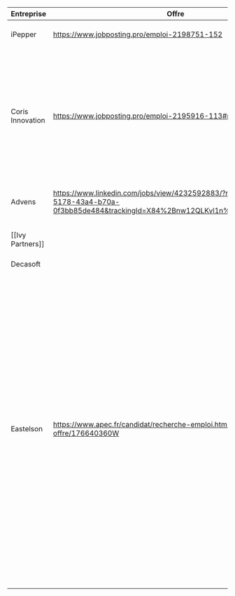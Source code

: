 
| **Entreprise**   | **Offre**                                                                                                                             | **Poste**                         | Lieu       | Stack                                                                                                                                                                                                                                                                                                                                                                                                                                         | CV  | LM  | Candidature | Entretien | Reponses |
| ---------------- | ------------------------------------------------------------------------------------------------------------------------------------- | --------------------------------- | ---------- | --------------------------------------------------------------------------------------------------------------------------------------------------------------------------------------------------------------------------------------------------------------------------------------------------------------------------------------------------------------------------------------------------------------------------------------------- | --- | --- | ----------- | --------- | -------- |
| iPepper          | https://www.jobposting.pro/emploi-2198751-152                                                                                         | Jeune Développeur Diplômé         | Valbonne   |                                                                                                                                                                                                                                                                                                                                                                                                                                               |     |     | Fait        |           |          |
| Coris Innovation | https://www.jobposting.pro/emploi-2195916-113#postuler                                                                                | Développeur Logiciel              | Annecy     | - Developpement embarque temp reel<br>- C, Python, C++<br>- Git<br>- STM32, EFR32<br>- test unitaire,  integrations et validation<br>- OS temps reel (µC-OS-II)<br>- Jenkins<br>                                                                                                                                                                                                                                                              |     |     | Fait        |           |          |
| Advens           | https://www.linkedin.com/jobs/view/4232592883/?refId=4ae41e38-5178-43a4-b70a-0f3bb85de484&trackingId=X84%2Bnw12QLKvl1n%2FOyAv4A%3D%3D | Développeur Python                | Lille      | -  Python<br>- Django<br>- cybersecu<br>- CI                                                                                                                                                                                                                                                                                                                                                                                                  |     |     | Fait        |           |          |
| [[Ivy Partners]] |                                                                                                                                       | Software engineer python (devops) | Geneve     | Python                                                                                                                                                                                                                                                                                                                                                                                                                                        |     |     |             | 23/06     |          |
| Decasoft         |                                                                                                                                       | ?                                 | Toulouse   | ?                                                                                                                                                                                                                                                                                                                                                                                                                                             |     |     |             | 24/06     |          |
| Eastelson        | https://www.apec.fr/candidat/recherche-emploi.html/emploi/detail-offre/176640360W                                                     | Développeur Python                | Strasbourg | - Analyse des demandes d’évolutions et tickets incidents<br>- Développement sur la base de dossier de conception technique<br>- Corrections et maintenances évolutives d’applications développées<br>- Réalisation des analyses techniques et de la revue de code<br>- Analyse, identification, proposition et mise en œuvre des évolutions permettant l’amélioration de performances des applications développées et maintenues par l’équipe |     |     |             |           |          |
